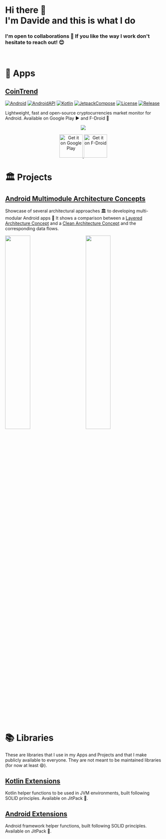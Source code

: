 <h1>Hi there 👋 <br> I'm Davide and this is what I do</h1>

<div align="left">
  <h3>I'm open to collaborations 🤝 If you like the way I work don't hesitate to reach out! 😊</h3>
</div>

<br>

# 📱 Apps

## [CoinTrend](https://github.com/CoinTrend)

[![Android](https://img.shields.io/badge/Android-grey?logo=android&style=flat)](https://www.android.com/)
[![AndroidAPI](https://img.shields.io/badge/API-23%2B-brightgreen.svg?style=flat)](https://www.android.com/)
[![Kotlin](https://img.shields.io/badge/kotlin-1.7.20-blue.svg?logo=kotlin)](https://kotlinlang.org)
[![JetpackCompose](https://img.shields.io/badge/Jetpack%20Compose-1.3.0-yellow)](https://developer.android.com/jetpack/compose)
[![License](https://img.shields.io/github/license/CoinTrend/CoinTrend?color=orange)](./LICENSE)
[![Release](https://badgen.net/github/release/CoinTrend/CoinTrend?color=red)](https://github.com/CoinTrend/CoinTrend/releases)

Lightweight, fast and open-source cryptocurrencies market monitor for Android. Available on Google Play ▶️ and F-Droid 🤖

<p align="center"><img src="https://github.com/CoinTrend/CoinTrend/blob/develop/metadata/en-US/images/featureGraphic.jpg"></p>

<p align="center"> 
  <a href='https://play.google.com/store/apps/details?id=com.cointrend&pcampaignid=pcampaignidMKT-Other-global-all-co-prtnr-py-PartBadge-Mar2515-1'>
    <img alt='Get it on Google Play' src='https://play.google.com/intl/en_us/badges/static/images/badges/en_badge_web_generic.png' height=75/>
  </a>

  <a href='https://f-droid.org/packages/com.cointrend/'>
    <img alt='Get it on F-Droid' src="https://fdroid.gitlab.io/artwork/badge/get-it-on.png" height="75"/>
  </a>
</p>


# 🏛 Projects

## [Android Multimodule Architecture Concepts](https://github.com/davidepanidev/android-multimodule-architecture-concepts)

Showcase of several architectural approaches 🏛 to developing multi-modular Android apps 📱 It shows a comparison between a [Layered Architecture Concept](https://github.com/davidepanidev/android-multimodule-architecture-concepts/tree/layered-architecture-concept) and a [Clean Architecture Concept](https://github.com/davidepanidev/android-multimodule-architecture-concepts/tree/clean-architecture-concept) and the corresponding data flows.

<p float="center">

  <img src="https://github.com/davidepanidev/android-multimodule-architecture-concepts/blob/layered-architecture-concept/pictures/layered%20architecture%20-%20modules%20dependencies.png" width="40%" />
  
  <img width="10%" />
  
  <img src="https://github.com/davidepanidev/android-multimodule-architecture-concepts/blob/clean-architecture-concept/pictures/clean%20architecture%20-%20modules%20dependencies.png" width="40%" />

</p>


# 📚 Libraries

These are libraries that I use in my Apps and Projects and that I make publicly available to everyone. They are not meant to be maintained libraries (for now at least 😄).

## [Kotlin Extensions](https://github.com/davidepanidev/kotlin-extensions)

Kotlin helper functions to be used in JVM environments, built following SOLID principles. Available on JitPack 🚀.

## [Android Extensions](https://github.com/davidepanidev/android-extensions)

Android framework helper functions, built following SOLID principles. Available on JitPack 🚀.





<!--
**davidepanidev/davidepanidev** is a ✨ _special_ ✨ repository because its `README.md` (this file) appears on your GitHub profile.

Here are some ideas to get you started:

- 🔭 I’m currently working on ...
- 🌱 I’m currently learning ...
- 👯 I’m looking to collaborate on ...
- 🤔 I’m looking for help with ...
- 💬 Ask me about ...
- 📫 How to reach me: ...
- 😄 Pronouns: ...
- ⚡ Fun fact: ...
-->
